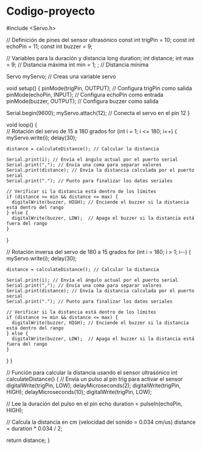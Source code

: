 # Codigo-proyecto
#include <Servo.h>

// Definición de pines del sensor ultrasónico
const int trigPin = 10;
const int echoPin = 11;
const int buzzer = 9;

// Variables para la duración y distancia
long duration;
int distance;
int max = 9; // Distancia máxima
int min = 1;
;  // Distancia mínima

Servo myServo; // Creas una variable servo

void setup() {
  pinMode(trigPin, OUTPUT); // Configura trigPin como salida
  pinMode(echoPin, INPUT);  // Configura echoPin como entrada
  pinMode(buzzer, OUTPUT);  // Configura buzzer como salida

  Serial.begin(9600);
  myServo.attach(12); // Conecta el servo en el pin 12
}

void loop() {  
  // Rotación del servo de 15 a 180 grados
  for (int i = 1; i <= 180; i++) {  
    myServo.write(i);
    delay(30);

    distance = calculateDistance(); // Calcular la distancia
    
    Serial.print(i); // Envía el ángulo actual por el puerto serial
    Serial.print(","); // Envía una coma para separar valores
    Serial.print(distance); // Envía la distancia calculada por el puerto serial
    Serial.print("."); // Punto para finalizar los datos seriales

    // Verificar si la distancia está dentro de los límites
    if (distance >= min && distance <= max) {
      digitalWrite(buzzer, HIGH); // Enciende el buzzer si la distancia está dentro del rango
    } else {
      digitalWrite(buzzer, LOW);  // Apaga el buzzer si la distancia está fuera del rango
    }
  }

  // Rotación inversa del servo de 180 a 15 grados
  for (int i = 180; i > 1; i--) {  
    myServo.write(i);
    delay(30);

    distance = calculateDistance(); // Calcular la distancia
    
    Serial.print(i); // Envía el ángulo actual por el puerto serial
    Serial.print(","); // Envía una coma para separar valores
    Serial.print(distance); // Envía la distancia calculada por el puerto serial
    Serial.print("."); // Punto para finalizar los datos seriales

    // Verificar si la distancia está dentro de los límites
    if (distance >= min && distance <= max) {
      digitalWrite(buzzer, HIGH); // Enciende el buzzer si la distancia está dentro del rango
    } else {
      digitalWrite(buzzer, LOW);  // Apaga el buzzer si la distancia está fuera del rango
    }
  }
}

// Función para calcular la distancia usando el sensor ultrasónico
int calculateDistance() {
  // Envía un pulso al pin trig para activar el sensor
  digitalWrite(trigPin, LOW); 
  delayMicroseconds(2);
  digitalWrite(trigPin, HIGH);
  delayMicroseconds(10);
  digitalWrite(trigPin, LOW);

  // Lee la duración del pulso en el pin echo
  duration = pulseIn(echoPin, HIGH);
  
  // Calcula la distancia en cm (velocidad del sonido = 0.034 cm/us)
  distance = duration * 0.034 / 2;

  return distance;
}
